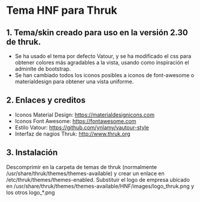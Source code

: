 # Tema HNF para Thruk
## 1. Tema/skin creado para uso en la versión 2.30 de thruk.
- Se ha usado el tema por defecto Vatour, y se ha modificado el css para obtener colores más agradables a la vista, usando como inspiración el adminlte de bootstrap.
- Se han cambiado todos los iconos posibles a iconos de font-awesome o materialdesign para obtener una vista uniforme.

## 2. Enlaces y creditos
- Iconos Material Design: https://materialdesignicons.com
- Iconos Font Awesome: https://fontawesome.com
- Estilo Vatour: https://github.com/ynlamy/vautour-style
- Interfaz de nagios Thruk: http://www.thruk.org

## 3. Instalación
Descomprimir en la carpeta de temas de thruk (normalmente /usr/share/thruk/themes/themes-available) y crear un enlace en /etc/thruk/themes/themes-enabled.
Substituir el logo de empresa ubicado en /usr/share/thruk/themes/themes-available/HNF/images/logo_thruk.png y los otros logo_*.png

